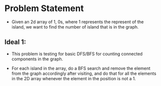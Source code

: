 # Problem Statement

* Given an 2d array of 1, 0s, where 1 represents the represent of the island, we want to find the number of island
that is in the graph.


## Ideal 1:

* This problem is testing for basic DFS/BFS for counting connected components in the graph.

* For each island in the array, do a BFS search and remove the element from the graph accordingly after visiting, and
do that for all the elements in the 2D array whenever the element in the position is not a 1.
